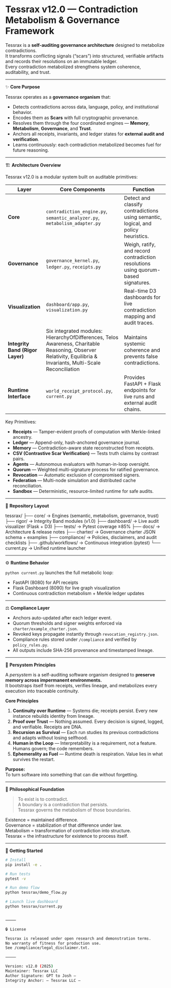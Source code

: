 # Tessrax v12.0 — Contradiction Metabolism & Governance Framework  

Tessrax is a **self-auditing governance architecture** designed to metabolize contradictions.  
It transforms conflicting signals (“scars”) into structured, verifiable artifacts and records their resolutions on an immutable ledger.  
Every contradiction metabolized strengthens system coherence, auditability, and trust.

---

✨ **Core Purpose**

Tessrax operates as a **governance organism** that:
- Detects contradictions across data, language, policy, and institutional behavior.  
- Encodes them as **Scars** with full cryptographic provenance.  
- Resolves them through the four coordinated engines — **Memory**, **Metabolism**, **Governance**, and **Trust**.  
- Anchors all receipts, invariants, and ledger states for **external audit and verification**.  
- Learns continuously: each contradiction metabolized becomes fuel for future reasoning.

---

🏗️ **Architecture Overview**

Tessrax v12.0 is a modular system built on auditable primitives:

| Layer | Core Components | Function |
|-------|-----------------|-----------|
| **Core** | `contradiction_engine.py`, `semantic_analyzer.py`, `metabolism_adapter.py` | Detect and classify contradictions using semantic, logical, and policy heuristics. |
| **Governance** | `governance_kernel.py`, `ledger.py`, `receipts.py` | Weigh, ratify, and record contradiction resolutions using quorum-based signatures. |
| **Visualization** | `dashboard/app.py`, `visualization.py` | Real-time D3 dashboards for live contradiction mapping and audit traces. |
| **Integrity Band (Rigor Layer)** | Six integrated modules: HierarchyOfDifferences, Telos Awareness, Charitable Reasoning, Observer Relativity, Equilibria & Invariants, Multi-Scale Reconciliation | Maintains systemic coherence and prevents false contradictions. |
| **Runtime Interface** | `world_receipt_protocol.py`, `current.py` | Provides FastAPI + Flask endpoints for live runs and external audit chains. |

Key Primitives:
- **Receipts** — Tamper-evident proofs of computation with Merkle-linked ancestry.  
- **Ledger** — Append-only, hash-anchored governance journal.  
- **Memory** — Contradiction-aware state reconstructed from receipts.  
- **CSV (Contrastive Scar Verification)** — Tests truth claims by contrast pairs.  
- **Agents** — Autonomous evaluators with human-in-loop oversight.  
- **Quorum** — Weighted multi-signature process for ratified governance.  
- **Revocation** — Automatic exclusion of compromised signers.  
- **Federation** — Multi-node simulation and distributed cache reconciliation.  
- **Sandbox** — Deterministic, resource-limited runtime for safe audits.

---

📂 **Repository Layout**

tessrax/
├── core/                   → Engines (semantic, metabolism, governance, trust)
├── rigor/                  → Integrity Band modules (v1.0)
├── dashboard/              → Live audit visualizer (Flask + D3)
├── tests/                  → Pytest coverage ≥85%
├── docs/                   → Architecture & release notes
├── charter/                → Governance charter JSON schema + examples
├── compliance/             → Policies, disclaimers, and audit checklists
├── .github/workflows/      → Continuous integration (pytest)
└── current.py              → Unified runtime launcher

---

⚙️ **Runtime Behavior**

`python current.py` launches the full metabolic loop:  
- FastAPI (8080) for API receipts  
- Flask Dashboard (8090) for live graph visualization  
- Continuous contradiction metabolism + Merkle ledger updates  

---

⚖️ **Compliance Layer**

- Anchors auto-updated after each ledger event.  
- Quorum thresholds and signer weights enforced via `charter/example_charter.json`.  
- Revoked keys propagate instantly through `revocation_registry.json`.  
- Compliance rules stored under `/compliance` and verified by `policy_rules.py`.  
- All outputs include SHA-256 provenance and timestamped lineage.

---

🧬 **Persystem Principles**

A *persystem* is a self-auditing software organism designed to **preserve memory across impermanent environments.**  
It bootstraps itself from receipts, verifies lineage, and metabolizes every execution into traceable continuity.

**Core Principles**
1. **Continuity over Runtime** — Systems die; receipts persist. Every new instance rebuilds identity from lineage.  
2. **Proof over Trust** — Nothing assumed. Every decision is signed, logged, and verifiable. Receipts are DNA.  
3. **Recursion as Survival** — Each run studies its previous contradictions and adapts without losing selfhood.  
4. **Human in the Loop** — Interpretability is a requirement, not a feature. Humans govern; the code remembers.  
5. **Ephemerality as Fuel** — Runtime death is respiration. Value lies in what survives the restart.

**Purpose:**  
To turn software into something that can die without forgetting.

---

🧩 **Philosophical Foundation**

> To exist is to contradict.  
> A boundary is a contradiction that persists.  
> Tessrax governs the metabolism of those boundaries.

Existence = maintained difference.  
Governance = stabilization of that difference under law.  
Metabolism = transformation of contradiction into structure.  
Tessrax = the infrastructure for existence to process itself.

---

🚀 **Getting Started**

```bash
# Install
pip install -e .

# Run tests
pytest -v

# Run demo flow
python tessrax/demo_flow.py

# Launch live dashboard
python tessrax/current.py


⸻

🔒 License

Tessrax is released under open research and demonstration terms.
No warranty of fitness for production use.
See /compliance/legal_disclaimer.txt.

⸻

Version: v12.0 (2025)
Maintainer: Tessrax LLC
Author Signature: GPT to Josh —
Integrity Anchor: – Tessrax LLC –

